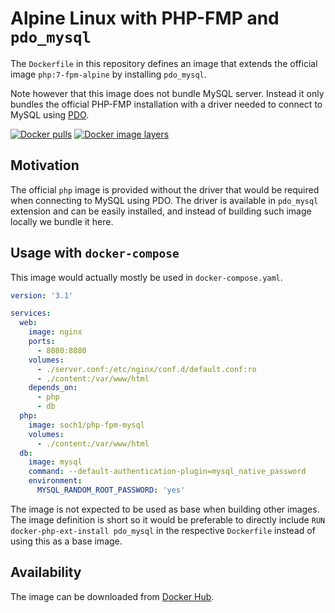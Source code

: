 # Alpine Linux with PHP-FMP and `pdo_mysql`

The `Dockerfile` in this repository defines an image that extends the official
image `php:7-fpm-alpine` by installing `pdo_mysql`.

Note however that this image does not bundle MySQL server. Instead it only
bundles the official PHP-FMP installation with a driver needed to connect to
MySQL using [PDO](https://www.php.net/manual/en/class.pdo.php).

[![Docker pulls](https://img.shields.io/docker/pulls/soch1/php-fpm-mysql.svg)](https://hub.docker.com/r/soch1/php-fpm-mysql/)
[![Docker image layers](https://images.microbadger.com/badges/image/soch1/php-fpm-mysql.svg)](https://microbadger.com/images/soch1/php-fpm-mysql)


## Motivation

The official `php` image is provided without the driver that would be required
when connecting to MySQL using PDO. The driver is available in `pdo_mysql`
extension and can be easily installed, and instead of building such image
locally we bundle it here.


## Usage with `docker-compose`

This image would actually mostly be used in `docker-compose.yaml`.

```yaml
version: '3.1'

services:
  web:
    image: nginx
    ports:
      - 8080:8080
    volumes:
      - ./server.conf:/etc/nginx/conf.d/default.conf:ro
      - ./content:/var/www/html
    depends_on:
      - php
      - db
  php:
    image: soch1/php-fpm-mysql
    volumes:
      - ./content:/var/www/html
  db:
    image: mysql
    command: --default-authentication-plugin=mysql_native_password
    environment:
      MYSQL_RANDOM_ROOT_PASSWORD: 'yes'
```

The image is not expected to be used as base when building other images. The
image definition is short so it would be preferable to directly include
`RUN docker-php-ext-install pdo_mysql` in the respective `Dockerfile` instead of
using this as a base image.


## Availability

The image can be downloaded from [Docker Hub](https://hub.docker.com/r/soch1/php-fpm-mysql).
